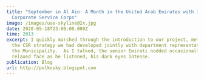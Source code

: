 ```yaml
---
title: "September in Al Ain: A Month in the United Arab Emirates with IBM’s
  Corporate Service Corps"
image: /images/uae-skyline@2x.jpg
date: 2020-05-18T23:00:00.000Z
time: 2013
excerpt: I quickly marched through the introduction to our project, method and
  the CSR strategy we had developed jointly with department representatives of
  the Municipality.  As I talked, the senior Emirati nodded occasionally with a
  relaxed face as he listened, his dark eyes intense.
publication: Blog
url: http://polkosky.blogspot.com
---
```

